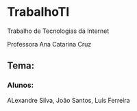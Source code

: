 # TrabalhoTI
Trabalho de Tecnologias da Internet 

Professora Ana Catarina Cruz

## Tema: 


### Alunos:

ALexandre Silva, João Santos, Luís Ferreira
